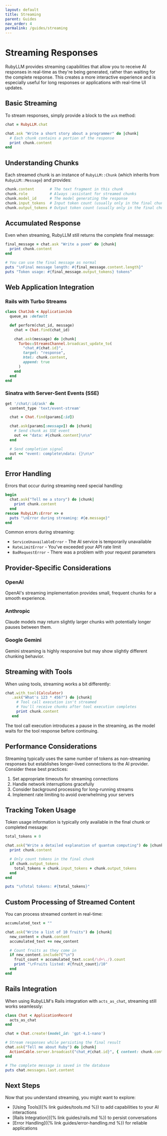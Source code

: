 ```yaml
---
layout: default
title: Streaming
parent: Guides
nav_order: 4
permalink: /guides/streaming
---
```


# Streaming Responses

RubyLLM provides streaming capabilities that allow you to receive AI responses in real-time as they're being generated, rather than waiting for the complete response. This creates a more interactive experience and is especially useful for long responses or applications with real-time UI updates.

## Basic Streaming

To stream responses, simply provide a block to the `ask` method:

```ruby
chat = RubyLLM.chat

chat.ask "Write a short story about a programmer" do |chunk|
  # Each chunk contains a portion of the response
  print chunk.content
end
```

## Understanding Chunks

Each streamed chunk is an instance of `RubyLLM::Chunk` (which inherits from `RubyLLM::Message`) and provides:

```ruby
chunk.content       # The text fragment in this chunk
chunk.role          # Always :assistant for streamed chunks
chunk.model_id      # The model generating the response
chunk.input_tokens  # Input token count (usually only in the final chunk)
chunk.output_tokens # Output token count (usually only in the final chunk)
```

## Accumulated Response

Even when streaming, RubyLLM still returns the complete final message:

```ruby
final_message = chat.ask "Write a poem" do |chunk|
  print chunk.content
end

# You can use the final message as normal
puts "\nFinal message length: #{final_message.content.length}"
puts "Token usage: #{final_message.output_tokens} tokens"
```

## Web Application Integration

### Rails with Turbo Streams

```ruby
class ChatJob < ApplicationJob
  queue_as :default

  def perform(chat_id, message)
    chat = Chat.find(chat_id)

    chat.ask(message) do |chunk|
      Turbo::StreamsChannel.broadcast_update_to(
        "chat_#{chat.id}",
        target: "response",
        html: chunk.content,
        append: true
      )
    end
  end
end
```

### Sinatra with Server-Sent Events (SSE)

```ruby
get '/chat/:id/ask' do
  content_type 'text/event-stream'

  chat = Chat.find(params[:id])

  chat.ask(params[:message]) do |chunk|
    # Send chunk as SSE event
    out << "data: #{chunk.content}\n\n"
  end

  # Send completion signal
  out << "event: complete\ndata: {}\n\n"
end
```

## Error Handling

Errors that occur during streaming need special handling:

```ruby
begin
  chat.ask("Tell me a story") do |chunk|
    print chunk.content
  end
rescue RubyLLM::Error => e
  puts "\nError during streaming: #{e.message}"
end
```

Common errors during streaming:

- `ServiceUnavailableError` - The AI service is temporarily unavailable
- `RateLimitError` - You've exceeded your API rate limit
- `BadRequestError` - There was a problem with your request parameters

## Provider-Specific Considerations

### OpenAI

OpenAI's streaming implementation provides small, frequent chunks for a smooth experience.

### Anthropic

Claude models may return slightly larger chunks with potentially longer pauses between them.

### Google Gemini

Gemini streaming is highly responsive but may show slightly different chunking behavior.

## Streaming with Tools

When using tools, streaming works a bit differently:

```ruby
chat.with_tool(Calculator)
   .ask("What's 123 * 456?") do |chunk|
     # Tool call execution isn't streamed
     # You'll receive chunks after tool execution completes
     print chunk.content
   end
```

The tool call execution introduces a pause in the streaming, as the model waits for the tool response before continuing.

## Performance Considerations

Streaming typically uses the same number of tokens as non-streaming responses but establishes longer-lived connections to the AI provider. Consider these best practices:

1. Set appropriate timeouts for streaming connections
2. Handle network interruptions gracefully
3. Consider background processing for long-running streams
4. Implement rate limiting to avoid overwhelming your servers

## Tracking Token Usage

Token usage information is typically only available in the final chunk or completed message:

```ruby
total_tokens = 0

chat.ask("Write a detailed explanation of quantum computing") do |chunk|
  print chunk.content

  # Only count tokens in the final chunk
  if chunk.output_tokens
    total_tokens = chunk.input_tokens + chunk.output_tokens
  end
end

puts "\nTotal tokens: #{total_tokens}"
```

## Custom Processing of Streamed Content

You can process streamed content in real-time:

```ruby
accumulated_text = ""

chat.ask("Write a list of 10 fruits") do |chunk|
  new_content = chunk.content
  accumulated_text += new_content

  # Count fruits as they come in
  if new_content.include?("\n")
    fruit_count = accumulated_text.scan(/\d+\./).count
    print "\rFruits listed: #{fruit_count}/10"
  end
end
```

## Rails Integration

When using RubyLLM's Rails integration with `acts_as_chat`, streaming still works seamlessly:

```ruby
class Chat < ApplicationRecord
  acts_as_chat
end

chat = Chat.create!(model_id: 'gpt-4.1-nano')

# Stream responses while persisting the final result
chat.ask("Tell me about Ruby") do |chunk|
  ActionCable.server.broadcast("chat_#{chat.id}", { content: chunk.content })
end

# The complete message is saved in the database
puts chat.messages.last.content
```

## Next Steps

Now that you understand streaming, you might want to explore:

- [Using Tools]({% link guides/tools.md %}) to add capabilities to your AI interactions
- [Rails Integration]({% link guides/rails.md %}) to persist conversations
- [Error Handling]({% link guides/error-handling.md %}) for reliable applications